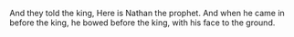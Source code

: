 And they told the king, Here is Nathan the prophet. And when he came in before the king, he bowed before the king, with his face to the ground.
